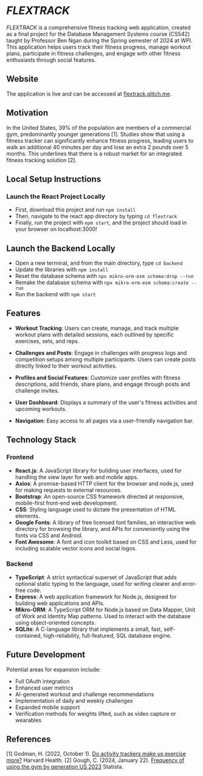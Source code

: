 # *FLEXTRACK*

*FLEXTRACK* is a comprehensive fitness tracking web application, created as a final project for the Database Management Systems course (CS542) taught by Professor Ben Ngan during the Spring semester of 2024 at WPI. This application helps users track their fitness progress, manage workout plans, participate in fitness challenges, and engage with other fitness enthusiasts through social features.

## Website

The application is live and can be accessed at [flextrack.glitch.me](http://flextrack.glitch.me).

## Motivation

In the United States, 39% of the population are members of a commercial gym, predominantly younger generations [1]. Studies show that using a fitness tracker can significantly enhance fitness progress, leading users to walk an additional 40 minutes per day and lose an extra 2 pounds over 5 months. This underlines that there is a robust market for an integrated fitness tracking solution [2].

## Local Setup Instructions

### Launch the React Project Locally

- First, download this project and run `npm install`
- Then, navigate to the react app directory by typing `cd flextrack`
- Finally, run the project with `npm start`, and the project should load in your browser on localhost:3000!

## Launch the Backend Locally

- Open a new terminal, and from the main directory, type `cd backend`
- Update the libraries with `npm install`
- Reset the database schema with `npx mikro-orm-esm schema:drop --run`
- Remake the database schema with `npx mikro-orm-esm schema:create --run`
- Run the backend with `npm start`

## Features

- **Workout Tracking**: Users can create, manage, and track multiple workout plans with detailed sessions, each outlined by specific exercises, sets, and reps.

- **Challenges and Posts**: Engage in challenges with progress logs and competition setups among multiple participants. Users can create posts directly linked to their workout activities.

- **Profiles and Social Features**: Customize user profiles with fitness descriptions, add friends, share plans, and engage through posts and challenge invites.

- **User Dashboard**: Displays a summary of the user's fitness activities and upcoming workouts.

- **Navigation**: Easy access to all pages via a user-friendly navigation bar.

## Technology Stack

### Frontend
- **React.js**: A JavaScript library for building user interfaces, used for handling the view layer for web and mobile apps.
- **Axios**: A promise-based HTTP client for the browser and node.js, used for making requests to external resources.
- **Bootstrap**: An open-source CSS framework directed at responsive, mobile-first front-end web development.
- **CSS**: Styling language used to dictate the presentation of HTML elements.
- **Google Fonts**: A library of free licensed font families, an interactive web directory for browsing the library, and APIs for conveniently using the fonts via CSS and Android.
- **Font Awesome**: A font and icon toolkit based on CSS and Less, used for including scalable vector icons and social logos.

### Backend
- **TypeScript**: A strict syntactical superset of JavaScript that adds optional static typing to the language, used for writing clearer and error-free code.
- **Express**: A web application framework for Node.js, designed for building web applications and APIs.
- **Mikro-ORM**: A TypeScript ORM for Node.js based on Data Mapper, Unit of Work and Identity Map patterns. Used to interact with the database using object-oriented concepts.
- **SQLite**: A C-language library that implements a small, fast, self-contained, high-reliability, full-featured, SQL database engine.

## Future Development

Potential areas for expansion include:
- Full OAuth integration
- Enhanced user metrics
- AI-generated workout and challenge recommendations
- Implementation of daily and weekly challenges
- Expanded mobile support
- Verification methods for weights lifted, such as video capture or wearables

## References

[1] Godman, H. (2022, October 1). [Do activity trackers make us exercise more?](https://www.health.harvard.edu/exercise-and-fitness/do-activity-trackers-make-us-exercise-more) Harvard Health.
[2] Gough, C. (2024, January 22). [Frequency of using the gym by generation US 2023](https://www.statista.com/statistics/1445818/generational-share-workout-gym/) Statista.
